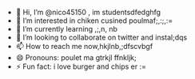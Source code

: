 - 👋 Hi, I’m @nico45150 , im studentsdfedghfg
- 👀 I’m interested in chiken cusined poulmaf;,:;,:=
- 🌱 I’m currently learning ,;,n, nb
- 💞️ I’m looking to collaborate on twitter and instal;dqs
- 📫 How to reach me now,hkjlnb,;dfscvbgf
- 😄 Pronouns: poulet ma gtrkjl ffnkljk;
- ⚡ Fun fact: i love burger and chips er
:=
<!---
nico45150/nico45150 is a ✨ special ✨ repository because its `README.md` (this file) appears on your GitHub profile.
You can click the Preview link to take a look at your changes.
--->

